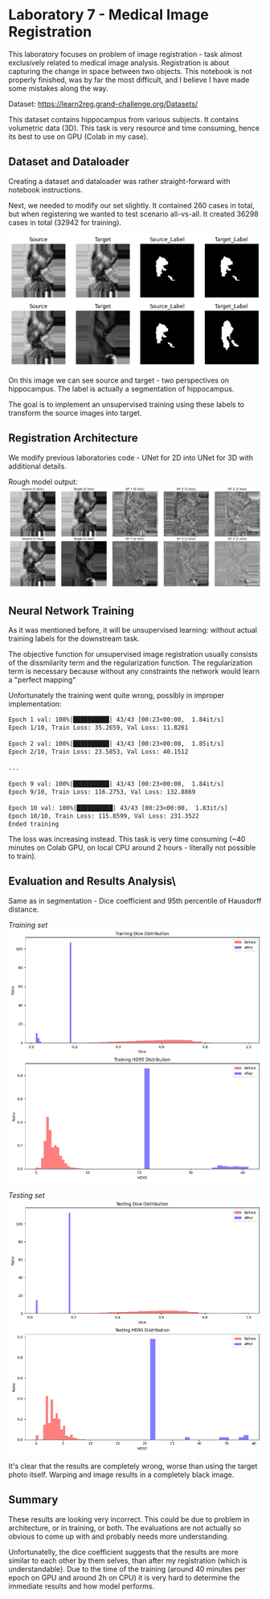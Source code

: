 # Laboratory 7 - Medical Image Registration

This laboratory focuses on problem of image registration - task almost exclusively related to medical image analysis. Registration is about capturing the change in space between two objects. This notebook is not properly finished, was by far the most difficult, and I believe I have made some mistakes along the way.

Dataset: https://learn2reg.grand-challenge.org/Datasets/

This dataset contains hippocampus from various subjects. It contains volumetric data (3D). This task is very resource and time consuming, hence its best to use on GPU (Colab in my case).

## Dataset and Dataloader
Creating a dataset and dataloader was rather straight-forward with notebook instructions.

Next, we needed to modify our set slightly. It contained 260 cases in total, but when registering we wanted to test scenario all-vs-all. It created 36298 cases in total (32942 for training). 

![alt text](image.png)

On this image we can see source and target - two perspectives on hippocampus. The label is actually a segmentation of hippocampus. 

The goal is to implement an unsupervised training using these labels to transform the source images into target.

## Registration Architecture
We modify previous laboratories code - UNet for 2D into UNet for 3D with additional details.

Rough model output:
![alt text](image-1.png)

## Neural Network Training
As it was mentioned before, it will be unsupervised learning: without actual training labels for the downstream task.

The objective function for unsupervised image registration usually consists of the dissmilarity term and the regularization function. The regularization term is necessary because without any constraints the network would learn a "perfect mapping"

Unfortunately the training went quite wrong, possibly in improper implementation:

```
Epoch 1 val: 100%|██████████| 43/43 [00:23<00:00,  1.84it/s]
Epoch 1/10, Train Loss: 35.2659, Val Loss: 11.8261

Epoch 2 val: 100%|██████████| 43/43 [00:23<00:00,  1.85it/s]
Epoch 2/10, Train Loss: 23.5853, Val Loss: 40.1512

...

Epoch 9 val: 100%|██████████| 43/43 [00:23<00:00,  1.84it/s]
Epoch 9/10, Train Loss: 116.2753, Val Loss: 132.8869

Epoch 10 val: 100%|██████████| 43/43 [00:23<00:00,  1.83it/s]
Epoch 10/10, Train Loss: 115.8599, Val Loss: 231.3522
Ended training
```

The loss was increasing instead. This task is very time consuming (~40 minutes on Colab GPU, on local CPU around 2 hours - literally not possible to train).

## Evaluation and Results Analysis\
Same as in segmentation - Dice coefficient and 95th percentile of Hausdorff distance.

*Training set*
![alt text](image-2.png)

*Testing set*
![alt text](image-3.png)

It's clear that the results are completely wrong, worse than using the target photo itself. Warping and image results in a completely black image.

## Summary
These results are looking very incorrect. This could be due to problem in architecture, or in training, or both. The evaluations are not actually so obvious to come up with and probably needs more understanding.

Unfortunatelly, the dice coefficient suggests that the results are more similar to each other by them selves, than after my registration (which is understandable). Due to the time of the training (around 40 minutes per epoch on GPU and around 2h on CPU) it is very hard to determine the immediate results and how model performs.


